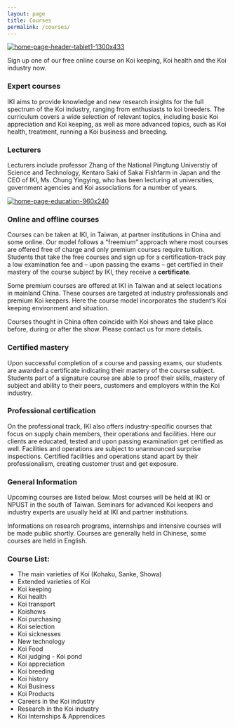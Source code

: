 ```yaml
---
layout: page
title: Courses
permalink: /courses/
---
```



[![home-page-header-tablet1-1300x433](http://koi-institute.com/container/uploads/home-page-header-tablet1-1300x433.jpg)](http://koi-institute.com/container/uploads/home-page-header-tablet1-1300x433.jpg)

Sign up one of our free online course on Koi keeping, Koi health and the Koi industry now.

### Expert courses

IKI aims to provide knowledge and new research insights for the full spectrum of the Koi industry, ranging from enthusiasts to koi breeders. The curriculum covers a wide selection of relevant topics, including basic Koi appreciation and Koi keeping, as well as more advanced topics, such as Koi health, treatment, running a Koi business and breeding.

### Lecturers

Lecturers include professor Zhang of the National Pingtung Universtiy of Science and Technology, Kentaro Saki of Sakai Fishfarm in Japan and the CEO of IKI, Ms. Chung Yingying, who has been lecturing at universities, government agencies and Koi associations for a number of years.

[![home-page-education-960x240](http://koi-institute.com/container/uploads/home-page-education-960x240.jpg)](http://koi-institute.com/container/uploads/home-page-education-960x240.jpg)

### Online and offline courses

Courses can be taken at IKI, in Taiwan, at partner institutions in China and some online. Our model follows a “freemium” approach where most courses are offered free of charge and only premium courses require tuition. Students that take the free courses and sign up for a certification-track pay a low examination fee and – upon passing the exams – get certified in their mastery of the course subject by IKI, they receive a **certificate**.

Some premium courses are offered at IKI in Taiwan and at select locations in mainland China. These courses are targeted at industry professionals and premium Koi keepers. Here the course model incorporates the student’s Koi keeping environment and situation.

Courses thought in China often coincide with Koi shows and take place before, during or after the show. Please contact us for more details.

### Certified mastery

Upon successful completion of a course and passing exams, our students are awarded a certificate indicating their mastery of the course subject. Students part of a signature course are able to proof their skills, mastery of subject and ability to their peers, customers and employers within the Koi industry.

### Professional certification

On the professional track, IKI also offers industry-specific courses that focus on supply chain members, their operations and facilities. Here our clients are educated, tested and upon passing examination get certified as well. Facilities and operations are subject to unannounced surprise inspections. Certified facilities and operations stand apart by their professionalism, creating customer trust and get exposure.

### General Information

Upcoming courses are listed below. Most courses will be held at IKI or NPUST in the south of Taiwan. Seminars for advanced Koi keepers and industry experts are usually held at IKI and partner institutions.

Informations on research programs, internships and intensive courses will be made public shortly. Courses are generally held in Chinese, some courses are held in English.

### Course List:

- The main varieties of Koi (Kohaku, Sanke, Showa)  
- Extended varieties of Koi  
- Koi keeping  
- Koi health  
- Koi transport  
- Koishows  
- Koi purchasing  
- Koi selection  
- Koi sicknesses  
- New technology  
- Koi Food  
- Koi judging - Koi pond  
- Koi appreciation  
- Koi breeding  
- Koi history  
- Koi Business  
- Koi Products  
- Careers in the Koi industry  
- Research in the Koi industry  
- Koi Internships & Apprendices
